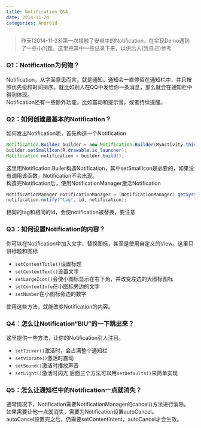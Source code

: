 ```yaml
---
title: Notification Q&A
date: 2014-11-24
categories: Android
---
```

>昨天(2014-11-23)第一次接触了安卓中的Notification，在实现Demo遇到了一些小问题。这里把其中一些记录下来，以供后人(我自己)参考


### Q1：Notification为何物？

Notification，从字面意思而言，就是通知。通知会一直停留在通知栏中，并且按照优先级和时间排序。就比如别人在QQ中发给你一条消息，那么就会在通知栏中得到体现。  
Notification还有一些额外功能，比如震动和提示音，或者持续提醒。

### Q2：如何创建最基本的Notification？

如何发出Notification呢，首先构造一个Notification
```Java
Notification.Builder builder = new Notification.Builder(MyActivity.this);
builder.setSmallIcon(R.drawable.ic_launcher);
Notification notification = builder.build();
```
这里用Notification.Builer构造Notification，其中setSmallIcon是必要的，如果没有调用该函数，Notification不会出现。  
构造完Notification后，使用NotificationManager激活Notification
```Java
NotificationManager notificationManager = (NotificationManager) getSystemService(Context.NOTIFICATION_SERVICE);
notification.notify("tag", id, notification);
```
相同的tag和相同的id，会使notification被替换，要注意

### Q3：如何设置Notification的内容？

你可以在Notification中加入文字、替换图标，甚至是使用自定义的View。这里只讲标题和图标  
- `setContentTitle()`设置标题
- `setContentText()`设置文字
- `setLargeIcon()`会使小图标显示在右下角，并改变左边的大图标图标
- `setContentInfo`在小图标旁边的文字
- `setNumber`在小图标旁边的数字

使用这些方法，就能改变Notification的内容。

### Q4：怎么让Notification“BIU”的一下跳出来？

这里提供一些方法，让你的Notification引人注目。
- `setTicker()`激活时，会占满整个通知栏
- `setVibrate()`激活时震动
- `setSound()`激活时播放声音
- `setLight()`激活时闪光
后面三个方法可以用`setDefaults()`来简单实现

### Q5：怎么让通知栏中的Notification一点就消失？

通常情况下，Notification需要NotificationManager的cancel()方法进行消除。  
如果需要让他一点就消失，需要为Notification设置autoCancel。  
autoCancel设置完之后，仍需要setContentIntent，autoCancel才会生效。
